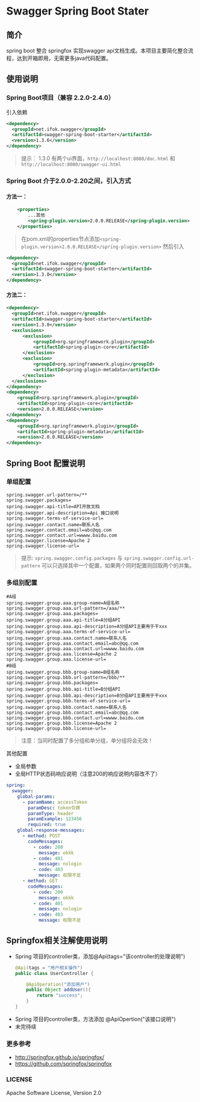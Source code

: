 # Swagger Spring Boot Stater 
## 简介
spring boot 整合 springfox 实现swagger api文档生成。本项目主要简化整合流程，达到开箱即用，无需更多java代码配置。
## 使用说明
### Spring Boot项目（兼容 2.2.0-2.4.0）
引入依赖
```xml
<dependency>
  <groupId>net.ifok.swagger</groupId>
  <artifactId>swagger-spring-boot-starter</artifactId>
  <version>1.3.6</version>
</dependency>
```
> 提示：
> 1.3.0 有两个ui界面，`http://localhost:8080/doc.html` 和`http://localhost:8080/swagger-ui.html`

### Spring Boot 介于2.0.0-2.20之间，引入方式
#### 方法一：
````xml
    <properties>
        ...其他
        <spring-plugin.version>2.0.0.RELEASE</spring-plugin.version>
    </properties>
````
> 在pom.xml的properties节点添加`<spring-plugin.version>2.0.0.RELEASE</spring-plugin.version>` 
然后引入
```xml
<dependency>
  <groupId>net.ifok.swagger</groupId>
  <artifactId>swagger-spring-boot-starter</artifactId>
  <version>1.3.0</version>
</dependency>
```

#### 方法二：
````xml
<dependency>
  <groupId>net.ifok.swagger</groupId>
  <artifactId>swagger-spring-boot-starter</artifactId>
  <version>1.3.0</version>
  <exclusions>
      <exclusion>
          <groupId>org.springframework.plugin</groupId>
          <artifactId>spring-plugin-core</artifactId>
      </exclusion>
      <exclusion>
          <groupId>org.springframework.plugin</groupId>
          <artifactId>spring-plugin-metadata</artifactId>
      </exclusion>
  </exclusions>
</dependency>
<dependency>
    <groupId>org.springframework.plugin</groupId>
    <artifactId>spring-plugin-core</artifactId>
    <version>2.0.0.RELEASE</version>
</dependency>
<dependency>
    <groupId>org.springframework.plugin</groupId>
    <artifactId>spring-plugin-metadata</artifactId>
    <version>2.0.0.RELEASE</version>
</dependency>
````

## Spring Boot 配置说明
### 单组配置
````properties
spring.swagger.url-pattern=/**
spring.swagger.packages=
spring.swagger.api-title=API开放文档
spring.swagger.api-description=Api 接口说明
spring.swagger.terms-of-service-url=
spring.swagger.contact.name=联系人名
spring.swagger.contact.email=abc@qq.com
spring.swagger.contact.url=wwww.baidu.com
spring.swagger.license=Apache 2
spring.swagger.license-url=
````
> 提示: `spring.swagger.config.packages` 与 `spring.swagger.config.url-pattern` 可以只选择其中一个配置，如果两个同时配置则回取两个的并集。 

### 多组别配置
```properties
#A组
spring.swagger.group.aaa.group-name=A组名称
spring.swagger.group.aaa.url-pattern=/aaa/**
spring.swagger.group.aaa.packages=
spring.swagger.group.aaa.api-title=A分组API
spring.swagger.group.aaa.api-description=A分组API主要用于干xxx
spring.swagger.group.aaa.terms-of-service-url=
spring.swagger.group.aaa.contact.name=联系人名
spring.swagger.group.aaa.contact.email=abc@qq.com
spring.swagger.group.aaa.contact.url=wwww.baidu.com
spring.swagger.group.aaa.license=Apache 2
spring.swagger.group.aaa.license-url=
#B组
spring.swagger.group.bbb.group-name=B组名称
spring.swagger.group.bbb.url-pattern=/bbb/**
spring.swagger.group.bbb.packages=
spring.swagger.group.bbb.api-title=B分组API
spring.swagger.group.bbb.api-description=B分组API主要用于干xxx
spring.swagger.group.bbb.terms-of-service-url=
spring.swagger.group.bbb.contact.name=联系人名
spring.swagger.group.bbb.contact.email=abc@qq.com
spring.swagger.group.bbb.contact.url=wwww.baidu.com
spring.swagger.group.bbb.license=Apache 2
spring.swagger.group.bbb.license-url=
```
> 注意：当同时配置了多分组和单分组，单分组将会无效！

其他配置
- 全局参数
- 全局HTTP状态码响应说明（注意200的响应说明内容改不了）
````yaml
spring: 
  swagger:
    global-params:
      - paramName: accessToken
        paramDesc: token令牌
        paramType: header
        paramExample: 123456
        required: true
    global-response-messages:
      - method: POST
        codeMessages:
          - code: 200
            message: okkk
          - code: 401
            message: nologin
          - code: 403
            message: 权限不足
      - method: GET
        codeMessages:
          - code: 200
            message: okkk
          - code: 401
            message: nologin
          - code: 403
            message: 权限不足
````

## Springfox相关注解使用说明
- Spring 项目的controller类，添加@Api(tags="该controller的处理说明")
    ```java
    @Api(tags = "用户相关操作")
    public class UserController {
    
        @ApiOperation("添加用户")
        public Object addUser(){
            return "success";
        }
    }
    ```
- Spring 项目的controller类，方法添加 @ApiOpertion("该接口说明")
- 未完待续

### 更多参考

- http://springfox.github.io/springfox/
- https://github.com/springfox/springfox

### LICENSE
Apache Software License, Version 2.0